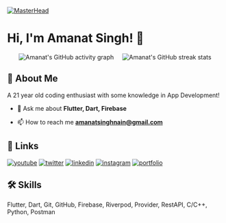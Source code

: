 [![MasterHead](https://developers.giphy.com/branch/master/static/api-512d36c09662682717108a38bbb5c57d.gif)](https://rishavchanda.io)
# Hi, I'm Amanat Singh! 👋

<p align="center">
  <img src="https://github-readme-stats.vercel.app/api?username=amanat-2003&show_icons=true&theme=react" alt="Amanat's GitHub activity graph"/>
  &nbsp;&nbsp;&nbsp;
  <img src="https://github-readme-streak-stats.herokuapp.com/?user=amanat-2003&&theme=tokyonight" alt="Amanat's GitHub streak stats"/>
</p>




## 🚀 About Me
A 21 year old coding enthusiast with some knowledge in App Development!
<!-- <img align="right" alt="Coding" width="400" src="https://cdn.dribbble.com/users/1162077/screenshots/3848914/programmer.gif"> -->

- 💬 Ask me about **Flutter, Dart, Firebase**

- 📫 How to reach me **amanatsinghnain@gmail.com**

## 🔗 Links
[![youtube](https://img.shields.io/badge/youtube-ff0000?style=for-the-badge&logo=youtube&logoColor=white)](https://www.youtube.com/channel/UCkf15Bphil6azI0qVsQThMw)
[![twitter](https://img.shields.io/badge/x-fff?style=for-the-badge&logo=x&logoColor=black)](https://x.com/AmanatSinghPU)
[![linkedin](https://img.shields.io/badge/linkedin-0A66C2?style=for-the-badge&logo=linkedin&logoColor=white)](https://www.linkedin.com/in/amanat-coder/)
[![instagram](https://img.shields.io/badge/instagram-1DA1F2?style=for-the-badge&logo=instagram&logoColor=white)](https://www.instagram.com/amanatsinghnain/)
[![portfolio](https://img.shields.io/badge/my_portfolio-000?style=for-the-badge&logo=ko-fi&logoColor=white)](https://amanatsingh.tech)

## 🛠 Skills
Flutter, Dart, Git, GitHub, Firebase, Riverpod, Provider, RestAPI, C/C++, Python, Postman


